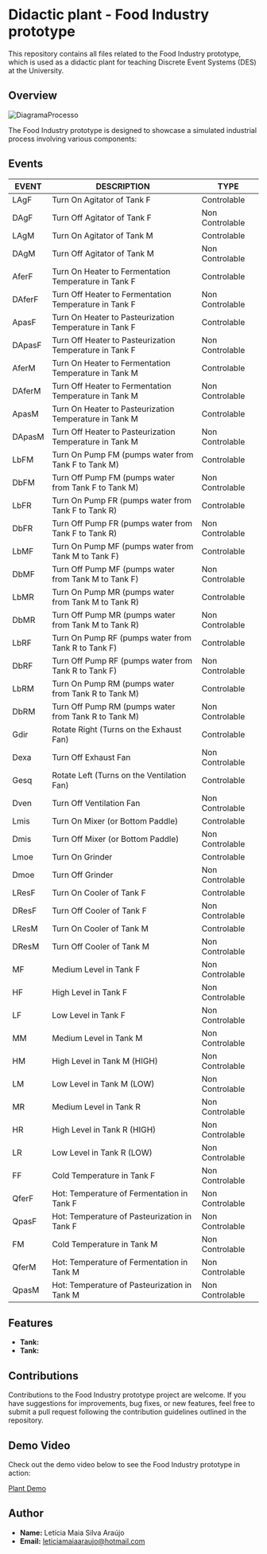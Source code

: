 # Didactic plant - Food Industry prototype

This repository contains all files related to the Food Industry prototype, which is used as a didactic plant for teaching Discrete Event Systems (DES) at the University.

## Overview

![DiagramaProcesso](https://github.com/user-attachments/assets/c0f4e49f-f655-417e-a9c4-25ce678d64ac)

The Food Industry prototype is designed to showcase a simulated industrial process involving various components:
## Events 
|EVENT |DESCRIPTION                                            |TYPE           |
|------|-------------------------------------------------------|---------------|
|LAgF  |Turn On Agitator of Tank F                             |Controlable    |
|DAgF  |Turn Off Agitator of Tank F                            |Non Controlable|
|LAgM  |Turn On Agitator of Tank M                             |Controlable    |
|DAgM  |Turn Off Agitator of Tank M                            |Non Controlable|
|AferF |Turn On Heater to Fermentation Temperature in Tank F   |Controlable    |
|DAferF|Turn Off Heater to Fermentation Temperature in Tank F  |Non Controlable|
|ApasF |Turn On Heater to Pasteurization Temperature in Tank F |Controlable    |
|DApasF|Turn Off Heater to Pasteurization Temperature in Tank F|Non Controlable|
|AferM |Turn On Heater to Fermentation Temperature in Tank M   |Controlable    |
|DAferM|Turn Off Heater to Fermentation Temperature in Tank M  |Non Controlable|
|ApasM |Turn On Heater to Pasteurization Temperature in Tank M |Controlable    |
|DApasM|Turn Off Heater to Pasteurization Temperature in Tank M|Non Controlable|
|LbFM  |Turn On Pump FM (pumps water from Tank F to Tank M)    |Controlable    |
|DbFM  |Turn Off Pump FM (pumps water from Tank F to Tank M)   |Non Controlable|
|LbFR  |Turn On Pump FR (pumps water from Tank F to Tank R)    |Controlable    |
|DbFR  |Turn Off Pump FR (pumps water from Tank F to Tank R)   |Non Controlable|
|LbMF  |Turn On Pump MF (pumps water from Tank M to Tank F)    |Controlable    |
|DbMF  |Turn Off Pump MF (pumps water from Tank M to Tank F)   |Non Controlable|
|LbMR  |Turn On Pump MR (pumps water from Tank M to Tank R)    |Controlable    |
|DbMR  |Turn Off Pump MR (pumps water from Tank M to Tank R)   |Non Controlable|
|LbRF  |Turn On Pump RF (pumps water from Tank R to Tank F)    |Controlable    |
|DbRF  |Turn Off Pump RF (pumps water from Tank R to Tank F)   |Non Controlable|
|LbRM  |Turn On Pump RM (pumps water from Tank R to Tank M)    |Controlable    |
|DbRM  |Turn Off Pump RM (pumps water from Tank R to Tank M)   |Non Controlable|
|Gdir  |Rotate Right (Turns on the Exhaust Fan)                |Controlable    |
|Dexa  |Turn Off Exhaust Fan                                   |Non Controlable|
|Gesq  |Rotate Left (Turns on the Ventilation Fan)             |Controlable    |
|Dven  |Turn Off Ventilation Fan                               |Non Controlable|
|Lmis  |Turn On Mixer (or Bottom Paddle)                       |Controlable    |
|Dmis  |Turn Off Mixer (or Bottom Paddle)                      |Non Controlable|
|Lmoe  |Turn On Grinder                                        |Controlable    |
|Dmoe  |Turn Off Grinder                                       |Non Controlable|
|LResF |Turn On Cooler of Tank F                               |Controlable    |
|DResF |Turn Off Cooler of Tank F                              |Non Controlable|
|LResM |Turn On Cooler of Tank M                               |Controlable    |
|DResM |Turn Off Cooler of Tank M                              |Non Controlable|
|MF    |Medium Level in Tank F                                 |Non Controlable|
|HF    |High Level in Tank F                                   |Non Controlable|
|LF    |Low Level in Tank F                                    |Non Controlable|
|MM    |Medium Level in Tank M                                 |Non Controlable|
|HM    |High Level in Tank M (HIGH)                            |Non Controlable|
|LM    |Low Level in Tank M (LOW)                              |Non Controlable|
|MR    |Medium Level in Tank R                                 |Non Controlable|
|HR    |High Level in Tank R (HIGH)                            |Non Controlable|
|LR    |Low Level in Tank R (LOW)                              |Non Controlable|
|FF    |Cold Temperature in Tank F                             |Non Controlable|
|QferF |Hot: Temperature of Fermentation in Tank F             |Non Controlable|
|QpasF |Hot: Temperature of Pasteurization in Tank F           |Non Controlable|
|FM    |Cold Temperature in Tank M                             |Non Controlable|
|QferM |Hot: Temperature of Fermentation in Tank M             |Non Controlable|
|QpasM |Hot: Temperature of Pasteurization in Tank M           |Non Controlable|

## Features
- **Tank:** 
- **Tank:**

## Contributions
Contributions to the Food Industry prototype project are welcome. If you have suggestions for improvements, bug fixes, or new features, feel free to submit a pull request following the contribution guidelines outlined in the repository.

## Demo Video
Check out the demo video below to see the Food Industry prototype in action:

[Plant Demo](https://www.youtube.com/watch?v=4ZmwFEM_V7I)

## Author
- **Name:** Letícia Maia Silva Araújo
- **Email:** leticiamaiaaraujo@hotmail.com
